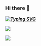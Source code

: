 ### Hi there 👋


***[![Typing SVG](https://readme-typing-svg.herokuapp.com?font=Fira+Code&pause=1000&random=false&width=435&lines=Fionn+Kelleher)](https://git.io/typing-svg)***

***<image src="https://github-profile-summary-cards.vercel.app/api/cards/profile-details?username=FionnKelleher&theme=github">***

***![](https://komarev.com/ghpvc/?username=FionnKelleher)***
